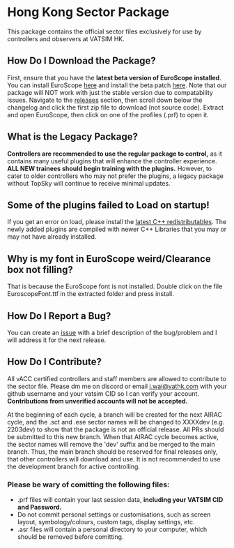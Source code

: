 # Hong Kong Sector Package
This package contains the official sector files exclusively for use by controllers and observers at VATSIM HK. 

## How Do I Download the Package?
First, ensure that you have the **latest beta version of EuroScope installed**. You can install EuroScope [here](https://www.euroscope.hu/install/EuroScopeSetup32.msi) and install the beta patch [here](https://www.euroscope.hu/wp/category/beta-release/). Note that our package will NOT work with just the stable version due to compatability issues.
Navigate to the [releases](https://github.com/vatsimhk/Hong-Kong-Sector-Package/releases) section, then scroll down below the changelog and click the first zip file to download (not source code). Extract and open EuroScope, then click on one of the profiles (.prf) to open it.

## What is the Legacy Package?
**Controllers are recommended to use the regular package to control,** as it contains many useful plugins that will enhance the controller experience. **ALL NEW trainees should begin training with the plugins.** However, to cater to older controllers who may not prefer the plugins, a legacy package without TopSky will continue to receive minimal updates. 

## Some of the plugins failed to Load on startup!
If you get an error on load, please install the [latest C++ redistributables](https://aka.ms/vs/17/release/vc_redist.x86.exe). The newly added plugins are compiled with newer C++ Libraries that you may or may not have already installed.

## Why is my font in EuroScope weird/Clearance box not filling?
That is because the EuroScope font is not installed. Double click on the file EuroscopeFont.ttf in the extracted folder and press install. 

## How Do I Report a Bug?
You can create an [issue](https://github.com/vatsimhk/Hong-Kong-Sector-Package/issues) with a brief description of the bug/problem and I will address it for the next release.

## How Do I Contribute?
All vACC certified controllers and staff members are allowed to contribute to the sector file. Please dm me on discord or email [j.wai@vathk.com](mailto:j.wai@vathk.com) with your github username and your vatsim CID so I can verify your account. **Contributions from unverified accounts will not be accepted.**

At the beginning of each cycle, a branch will be created for the next AIRAC cycle, and the .sct and .ese sector names will be changed to XXXXdev (e.g. 2203dev) to show that the package is not an official release. All PRs should be submitted to this new branch. When that AIRAC cycle becomes active, the sector names will remove the 'dev' suffix and be merged to the main branch. Thus, the main branch should be reserved for final releases only, that other controllers will download and use. It is not recommended to use the development branch for active controlling.

### Please be wary of comitting the following files:
- .prf files will contain your last session data, **including your VATSIM CID and Password.**
- Do not commit personal settings or customisations, such as screen layout, symbology/colours, custom tags, display settings, etc.
- .asr files will contain a personal directory to your computer, which should be removed before comitting.
